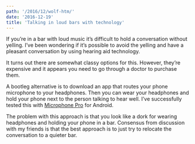 ```yaml
---
path: '/2016/12/wolf-htm/'
date: '2016-12-19'
title: 'Talking in loud bars with technology'
---
```


If you’re in a bar with loud music it’s difficult to hold a conversation without yelling. I’ve been wondering if it’s possible to avoid the yelling and have a pleasant conversation by using hearing aid technology.

It turns out there are somewhat classy options for this. However, they’re expensive and it appears you need to go through a doctor to purchase them.

A bootleg alternative is to download an app that routes your phone microphone to your headphones. Then you can wear your headphones and hold your phone next to the person talking to hear well. I’ve successfully tested this with [Microphone Pro](https://play.google.com/store/apps/details?id=multimediasolvn.app.promicrophone&hl=en) for Android.

The problem with this approach is that you look like a dork for wearing headphones and holding your phone in a bar. Consensus from discussion with my friends is that the best approach is to just try to relocate the conversation to a quieter bar.

